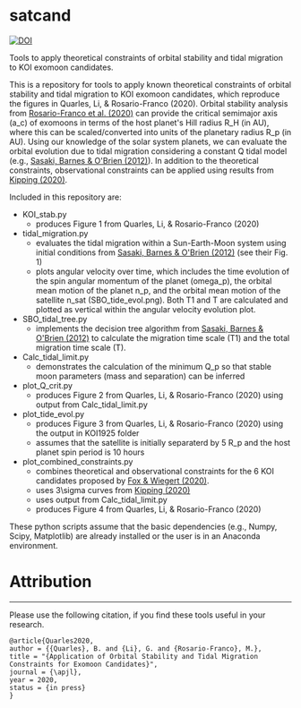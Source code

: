 # satcand
[![DOI](https://zenodo.org/badge/DOI/10.5281/zenodo.4026288.svg)](https://doi.org/10.5281/zenodo.4026288)

Tools to apply theoretical constraints of orbital stability and tidal migration to KOI exomoon candidates.  

This is a repository for tools to apply known theoretical constraints of orbital stability and tidal migration to KOI exomoon candidates, which reproduce the figures in Quarles, Li, & Rosario-Franco (2020). Orbital stability analysis from [Rosario-Franco et al. (2020)](https://ui.adsabs.harvard.edu/abs/2020AJ....159..260R/abstract) can provide the critical semimajor axis (a_c) of exomoons in terms of the host planet's Hill radius R_H (in AU), where this can be scaled/converted into units of the planetary radius R_p (in AU). Using our knowledge of the solar system planets, we can evaluate the orbital evolution due to tidal migration considering a constant Q tidal model (e.g., [Sasaki, Barnes & O'Brien (2012)](https://ui.adsabs.harvard.edu/abs/2012ApJ...754...51S/abstract)). In addition to the theoretical constraints, observational constraints can be applied using results from [Kipping (2020)](https://ui.adsabs.harvard.edu/abs/2020arXiv200803613K/abstract).

Included in this repository are: 
* KOI_stab.py
  * produces Figure 1 from Quarles, Li, & Rosario-Franco (2020)
* tidal_migration.py
  * evaluates the tidal migration within a Sun-Earth-Moon system using initial conditions from [Sasaki, Barnes & O'Brien (2012)](https://ui.adsabs.harvard.edu/abs/2012ApJ...754...51S/abstract) (see their Fig. 1)
  * plots angular velocity over time, which includes the time evolution of the spin angular momentum of the planet (omega_p), the orbital mean motion of the planet n_p, and the orbital mean motion of the satellite n_sat (SBO_tide_evol.png).  Both T1 and T are calculated and plotted as vertical within the angular velocity evolution plot.
* SBO_tidal_tree.py
  * implements the decision tree algorithm from [Sasaki, Barnes & O'Brien (2012)](https://ui.adsabs.harvard.edu/abs/2012ApJ...754...51S/abstract) to calculate the migration time scale (T1) and the total migration time scale (T). 
* Calc_tidal_limit.py
  * demonstrates the calculation of the minimum Q_p so that stable moon parameters (mass and separation) can be inferred
* plot_Q_crit.py
  * produces Figure 2 from Quarles, Li, & Rosario-Franco (2020) using output from Calc_tidal_limit.py
* plot_tide_evol.py
  * produces Figure 3 from Quarles, Li, & Rosario-Franco (2020) using the output in KOI1925 folder
  * assumes that the satellite is initially separaterd by 5 R_p and the host planet spin period is 10 hours
* plot_combined_constraints.py
  * combines theoretical and observational constraints for the 6 KOI candidates proposed by [Fox & Wiegert (2020)](https://ui.adsabs.harvard.edu/abs/2020arXiv200612997F/abstract).
  * uses 3\sigma curves from [Kipping (2020)](https://ui.adsabs.harvard.edu/abs/2020arXiv200803613K/abstract)
  * uses output from Calc_tidal_limit.py
  * produces Figure 4 from Quarles, Li, & Rosario-Franco (2020)

These python scripts assume that the basic dependencies (e.g., Numpy, Scipy, Matplotlib) are already installed or the user is in an Anaconda environment.

# Attribution
---------------
Please use the following citation, if you find these tools useful in your research.
```
@article{Quarles2020,
author = {{Quarles}, B. and {Li}, G. and {Rosario-Franco}, M.},
title = "{Application of Orbital Stability and Tidal Migration Constraints for Exomoon Candidates}",
journal = {\apjl},
year = 2020,
status = {in press}
}
```
